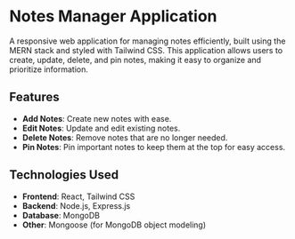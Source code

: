 # Notes Manager Application

A responsive web application for managing notes efficiently, built using the MERN stack and styled with Tailwind CSS. This application allows users to create, update, delete, and pin notes, making it easy to organize and prioritize information.

## Features

- **Add Notes**: Create new notes with ease.
- **Edit Notes**: Update and edit existing notes.
- **Delete Notes**: Remove notes that are no longer needed.
- **Pin Notes**: Pin important notes to keep them at the top for easy access.

## Technologies Used

- **Frontend**: React, Tailwind CSS
- **Backend**: Node.js, Express.js
- **Database**: MongoDB
- **Other**: Mongoose (for MongoDB object modeling)
